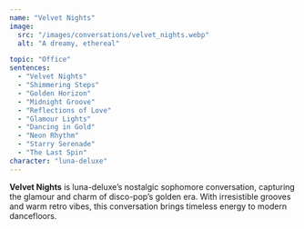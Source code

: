 ```yaml
---
name: "Velvet Nights"
image:
  src: "/images/conversations/velvet_nights.webp"
  alt: "A dreamy, ethereal"

topic: "Office"
sentences:
  - "Velvet Nights"
  - "Shimmering Steps"
  - "Golden Horizon"
  - "Midnight Groove"
  - "Reflections of Love"
  - "Glamour Lights"
  - "Dancing in Gold"
  - "Neon Rhythm"
  - "Starry Serenade"
  - "The Last Spin"
character: "luna-deluxe"
---
```


**Velvet Nights** is luna-deluxe’s nostalgic sophomore conversation, capturing the glamour and charm of disco-pop’s golden era. With irresistible grooves and warm retro vibes, this conversation brings timeless energy to modern dancefloors.
